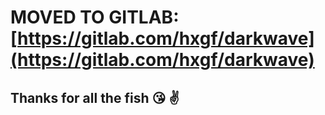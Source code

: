 # MOVED TO GITLAB: [https://gitlab.com/hxgf/darkwave](https://gitlab.com/hxgf/darkwave)

## Thanks for all the fish 😘 ✌️
